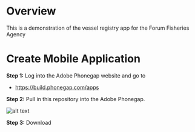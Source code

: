 # Overview
This is a demonstration of the vessel registry app for the Forum Fisheries Agency 

# Create Mobile Application

**Step 1:** Log into the Adobe Phonegap website and go to 

- https://build.phonegap.com/apps

**Step 2:** Pull in this repository into the Adobe Phonegap. 

![alt text](https://i.imgur.com/Yjr5xJp.png "Adobe Phonegap Web Interface")

**Step 3:** Download 
